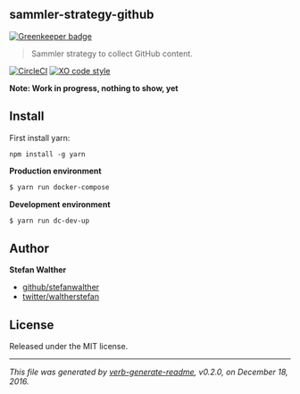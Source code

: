 ## sammler-strategy-github

[![Greenkeeper badge](https://badges.greenkeeper.io/sammler/sammler-strategy-github.svg)](https://greenkeeper.io/)

> Sammler strategy to collect GitHub content.

[![CircleCI](https://circleci.com/gh/sammler/sammler-strategy-github/tree/master.svg?style=svg)](https://circleci.com/gh/sammler/sammler-strategy-github/tree/master)
[![XO code style](https://img.shields.io/badge/code_style-XO--space-5ed9c7.svg)](https://github.com/sindresorhus/xo-space)

**Note: Work in progress, nothing to show, yet**

## Install

First install yarn:

```
npm install -g yarn
```

**Production environment**

```sh
$ yarn run docker-compose
```

**Development environment**

```sh
$ yarn run dc-dev-up
```

## Author

**Stefan Walther**

* [github/stefanwalther](https://github.com/stefanwalther)
* [twitter/waltherstefan](http://twitter.com/waltherstefan)

## License

Released under the MIT license.

***

_This file was generated by [verb-generate-readme](https://github.com/verbose/verb-generate-readme), v0.2.0, on December 18, 2016._